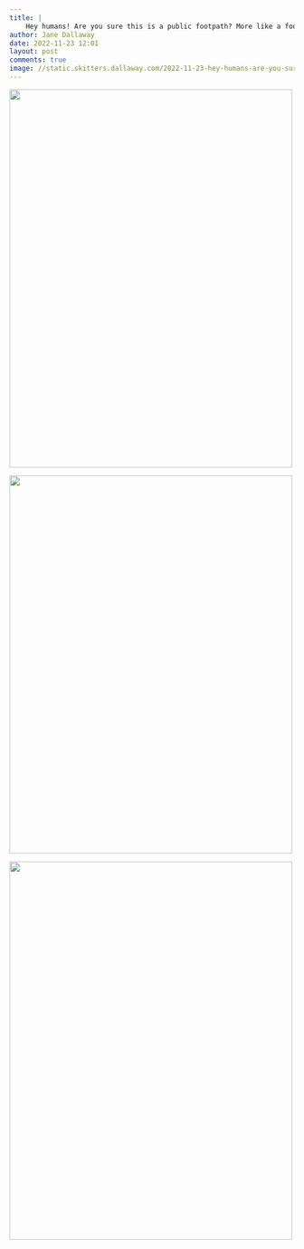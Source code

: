 ```yaml
---
title: |
    Hey humans! Are you sure this is a public footpath? More like a foot bath imo!
author: Jane Dallaway
date: 2022-11-23 12:01
layout: post
comments: true
image: //static.skitters.dallaway.com/2022-11-23-hey-humans-are-you-sure-this-is-a-public-footpath-more-like-a-foot-bath-imo-fullsize-0.jpeg
---
```


<a href="//static.skitters.dallaway.com/2022-11-23-hey-humans-are-you-sure-this-is-a-public-footpath-more-like-a-foot-bath-imo-fullsize-0.jpeg"><img src="//static.skitters.dallaway.com/2022-11-23-hey-humans-are-you-sure-this-is-a-public-footpath-more-like-a-foot-bath-imo-thumb-0.jpeg" width="500" height="667"></a>

<a href="//static.skitters.dallaway.com/2022-11-23-hey-humans-are-you-sure-this-is-a-public-footpath-more-like-a-foot-bath-imo-fullsize-1.jpeg"><img src="//static.skitters.dallaway.com/2022-11-23-hey-humans-are-you-sure-this-is-a-public-footpath-more-like-a-foot-bath-imo-thumb-1.jpeg" width="500" height="667"></a>

<a href="//static.skitters.dallaway.com/2022-11-23-hey-humans-are-you-sure-this-is-a-public-footpath-more-like-a-foot-bath-imo-fullsize-2.jpeg"><img src="//static.skitters.dallaway.com/2022-11-23-hey-humans-are-you-sure-this-is-a-public-footpath-more-like-a-foot-bath-imo-thumb-2.jpeg" width="500" height="667"></a>



